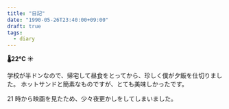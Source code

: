 ```yaml
---
title: "日記"
date: "1990-05-26T23:40:00+09:00"
draft: true
tags:
  - diary
---
```


__🌡22℃ ☀__

学校が半ドンなので、帰宅して昼食をとってから、珍しく僕が夕飯を仕切りました。
ホットサンドと簡素なものですが、とても美味しかったです。

21 時から映画を見たため、少々夜更かしをしてしまいました。
